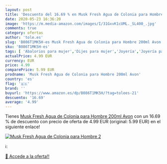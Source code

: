 ```yaml
---
layout: post
title: 'Descuento del 16.69 % en Musk Fresh Agua de Colonia para Hombre 2'
date: 2020-05-23 16:36:20
image: 'https://m.media-amazon.com/images/I/31GxvK1cUML._SL400_.jpg'
comments: true
category: ofertas
author: 'tole.es'
slug: 'B086T1MK5H-es Musk Fresh Agua de Colonia para Hombre 200ml Avon'
sku: 'B086T1MK5H-es'
tags: [ 'Abalorios para mujer','Dijes para mujer','Joyería','Joyería para mujer','agua','colonia','de', ]
actualPrice: 4.99 EUR
currency: EUR
price: 4.99
comparePrice: 5.99 EUR
prodname: 'Musk Fresh Agua de Colonia para Hombre 200ml Avon'
country: 'es'
flag: '🇪🇸'
brand: ''
buyurl: 'https://www.amazon.es/dp/B086T1MK5H/?tag=tolees-21'
descuento: '16.69'
average: '4.99'
---
```


Tienes [Musk Fresh Agua de Colonia para Hombre 200ml Avon](https://www.amazon.es/dp/B086T1MK5H/?tag=tolees-21) con un 16.69 % de descuento con precio de oferta de 4.99 EUR (original: 5.99 EUR) en el siguiente enlace!

[![Musk Fresh Agua de Colonia para Hombre 2](https://m.media-amazon.com/images/I/31GxvK1cUML._SL400_.jpg)](https://www.amazon.es/dp/B086T1MK5H/?tag=tolees-21)

ℹ️:


[🛒 Accede a la oferta!!](https://www.amazon.es/dp/B086T1MK5H/?tag=tolees-21)
